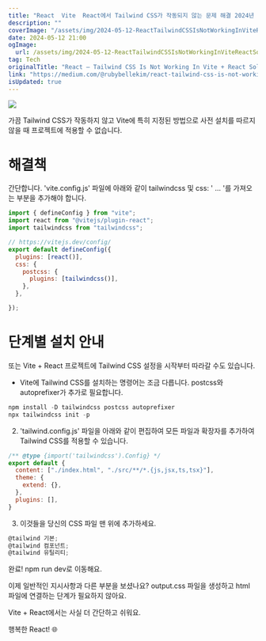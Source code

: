 ```yaml
---
title: "React  Vite  React에서 Tailwind CSS가 작동되지 않는 문제 해결 2024년 업데이트"
description: ""
coverImage: "/assets/img/2024-05-12-ReactTailwindCSSIsNotWorkingInViteReactSolution2024updated_0.png"
date: 2024-05-12 21:00
ogImage: 
  url: /assets/img/2024-05-12-ReactTailwindCSSIsNotWorkingInViteReactSolution2024updated_0.png
tag: Tech
originalTitle: "React — Tailwind CSS Is Not Working In Vite + React Solution (2024 updated)"
link: "https://medium.com/@rubybellekim/react-tailwind-css-is-not-working-in-vite-react-solution-2024-updated-bba56dcae003"
isUpdated: true
---
```





<img src="/assets/img/2024-05-12-ReactTailwindCSSIsNotWorkingInViteReactSolution2024updated_0.png" />

가끔 Tailwind CSS가 작동하지 않고 Vite에 특히 지정된 방법으로 사전 설치를 따르지 않을 때 프로젝트에 적용할 수 없습니다.

# 해결책

간단합니다. 'vite.config.js' 파일에 아래와 같이 tailwindcss 및 css: ' ... '를 가져오는 부분을 추가해야 합니다.



```js
import { defineConfig } from "vite";
import react from "@vitejs/plugin-react";
import tailwindcss from "tailwindcss";

// https://vitejs.dev/config/
export default defineConfig({
  plugins: [react()],
  css: {
    postcss: {
      plugins: [tailwindcss()],
    },
  },

});
```

# 단계별 설치 안내

또는 Vite + React 프로젝트에 Tailwind CSS 설정을 시작부터 따라갈 수도 있습니다.

- Vite에 Tailwind CSS를 설치하는 명령어는 조금 다릅니다. postcss와 autoprefixer가 추가로 필요합니다.



```js
npm install -D tailwindcss postcss autoprefixer
npx tailwindcss init -p
```

2. 'tailwind.config.js' 파일을 아래와 같이 편집하여 모든 파일과 확장자를 추가하여 Tailwind CSS를 적용할 수 있습니다.

```js
/** @type {import('tailwindcss').Config} */
export default {
  content: ["./index.html", "./src/**/*.{js,jsx,ts,tsx}"],
  theme: {
    extend: {},
  },
  plugins: [],
}
```

3. 이것들을 당신의 CSS 파일 맨 위에 추가하세요.



```js
@tailwind 기본;
@tailwind 컴포넌트;
@tailwind 유틸리티;
```

완료! npm run dev로 이동해요.

이제 일반적인 지시사항과 다른 부분을 보셨나요? output.css 파일을 생성하고 html 파일에 연결하는 단계가 필요하지 않아요.

Vite + React에서는 사실 더 간단하고 쉬워요.



행복한 React! 🌐
